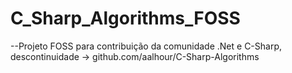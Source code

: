 # C_Sharp_Algorithms_FOSS
--Projeto FOSS para contribuição da comunidade .Net e C-Sharp, descontinuidade -> github.com/aalhour/C-Sharp-Algorithms
